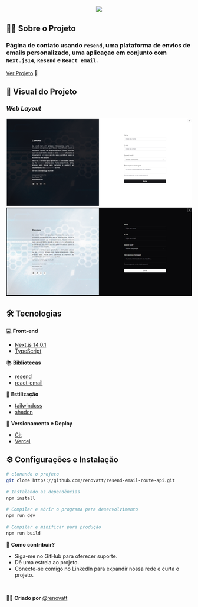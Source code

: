 <div align='center'>
  <img src="public/logo.svg" width="150px">
</div>

## 🏋️‍♂️ Sobre o Projeto

### Página de contato usando ``resend``, uma plataforma de envios de emails personalizado, uma aplicaçao em conjunto com ``Next.js14``, ``Resend`` e ``React email``.

[Ver Projeto](https://resend-email-route-api.vercel.app/contact) 🚀

## 🎨 Visual do Projeto

### ***Web Layout***

![Web-1](/public/web-1.png) 
![Web-1](/public/web-2.png) 

## 🛠️ Tecnologias

💻 **Front-end**
- [Next.js 14.0.1](https://nextjs.org)
- [TypeScript](https://www.typescriptlang.org)

📚 **Bibliotecas**
- [resend](https://resend.com/)
- [react-email](https://react.email/)

🎨 **Estilização**
- [tailwindcss](https://tailwindcss.com/docs/installation)
- [shadcn](https://ui.shadcn.com/)

🔋 **Versionamento e Deploy**
- [Git](https://git-scm.com)
- [Vercel](https://vercel.com/)

## ⚙️ Configurações e Instalação

```sh
# clonando o projeto
git clone https://github.com/renovatt/resend-email-route-api.git
```

```sh
# Instalando as dependências
npm install
```

```sh
# Compilar e abrir o programa para desenvolvimento
npm run dev
```

```sh
# Compilar e minificar para produção
npm run build
```

🚀 **Como contribuir?**

- Siga-me no GitHub para oferecer suporte.
- Dê uma estrela ao projeto.
- Conecte-se comigo no LinkedIn para expandir nossa rede e curta o projeto.

<br>

🧑‍💻 **Criado por**
[@renovatt](https://www.linkedin.com/in/renovatt/)